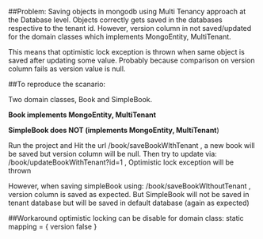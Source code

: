 ##Problem: Saving objects in mongodb using Multi Tenancy approach at the Database level. 
Objects correctly gets saved in the databases respective to the tenant id.
However, version column in not saved/updated for the domain classes which implements MongoEntity<Book>, MultiTenant<Book>.

This means that optimistic lock exception is thrown when same object is saved after updating some value. Probably because comparison on
version column fails as version value is null.

##To reproduce the scanario:

Two domain classes, Book and SimpleBook.


**Book implements MongoEntity<Book>, MultiTenant<Book>**


**SimpleBook does NOT (implements MongoEntity<Book>, MultiTenant<Book>**)

Run the project and Hit the url /book/saveBookWIthTenant , a new book will be saved but 
version column will be null. Then try to update via: /book/updateBookWithTenant?id=1 , 
Optimistic lock exception will be thrown

However, when saving simpleBook using: /book/saveBookWIthoutTenant , version column is saved as expected. But SimpleBook will
not be saved in tenant database but will be saved in default database (again as expected)

##Workaround
optimistic locking can be disable for domain class:
static mapping = {
        version false
    }
